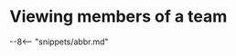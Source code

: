 <!-- SPDX-License-Identifier: CC-BY-4.0 -->
<!-- Copyright Contributors to the ODPi Egeria project. -->

# Viewing members of a team



--8<-- "snippets/abbr.md"